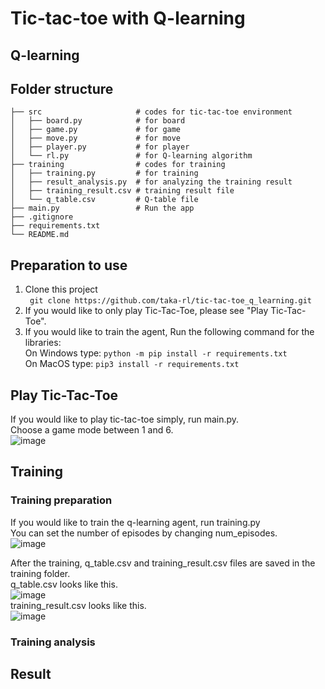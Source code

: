 # Tic-tac-toe with Q-learning

## Q-learning


## Folder structure

    ├── src                     # codes for tic-tac-toe environment
    │   ├── board.py            # for board
    │   ├── game.py             # for game
    │   ├── move.py             # for move
    │   ├── player.py           # for player
    │   └── rl.py               # for Q-learning algorithm
    ├── training                # codes for training
    │   ├── training.py         # for training
    │   ├── result_analysis.py  # for analyzing the training result
    │   ├── training_result.csv # training result file
    │   └── q_table.csv         # Q-table file
    ├── main.py                 # Run the app
    ├── .gitignore
    ├── requirements.txt
    └── README.md


## Preparation to use
1. Clone this project  
``` git clone https://github.com/taka-rl/tic-tac-toe_q_learning.git``` 
2. If you would like to only play Tic-Tac-Toe, please see "Play Tic-Tac-Toe".  
3. If you would like to train the agent, Run the following command for the libraries:  
   On Windows type:
   ```python -m pip install -r requirements.txt```  
   On MacOS type:
   ```pip3 install -r requirements.txt```


## Play Tic-Tac-Toe
If you would like to play tic-tac-toe simply, run main.py.  
Choose a game mode between 1 and 6.  
![image](https://github.com/user-attachments/assets/d3f527d9-5600-40a5-b7e0-9ece4d765c8f)

## Training
### Training preparation
If you would like to train the q-learning agent, run training.py  
You can set the number of episodes by changing num_episodes.  
![image](https://github.com/user-attachments/assets/78396e65-089b-42f5-87ea-908cad0082de)

After the training, q_table.csv and training_result.csv files are saved in the training folder.  
q_table.csv looks like this.  
![image](https://github.com/user-attachments/assets/4ed68e55-4962-431f-a8e9-ac6438b9fd37)  
training_result.csv looks like this.  
![image](https://github.com/user-attachments/assets/e57ead6e-f8a4-4460-bf55-ea26671b5c36)  

### Training analysis


## Result

